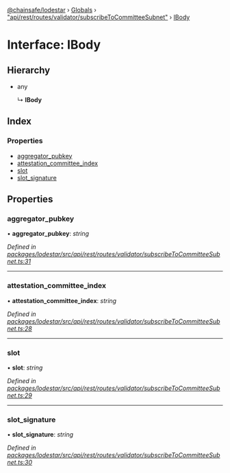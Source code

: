 [@chainsafe/lodestar](../README.md) › [Globals](../globals.md) › ["api/rest/routes/validator/subscribeToCommitteeSubnet"](../modules/_api_rest_routes_validator_subscribetocommitteesubnet_.md) › [IBody](_api_rest_routes_validator_subscribetocommitteesubnet_.ibody.md)

# Interface: IBody

## Hierarchy

* any

  ↳ **IBody**

## Index

### Properties

* [aggregator_pubkey](_api_rest_routes_validator_subscribetocommitteesubnet_.ibody.md#aggregator_pubkey)
* [attestation_committee_index](_api_rest_routes_validator_subscribetocommitteesubnet_.ibody.md#attestation_committee_index)
* [slot](_api_rest_routes_validator_subscribetocommitteesubnet_.ibody.md#slot)
* [slot_signature](_api_rest_routes_validator_subscribetocommitteesubnet_.ibody.md#slot_signature)

## Properties

###  aggregator_pubkey

• **aggregator_pubkey**: *string*

*Defined in [packages/lodestar/src/api/rest/routes/validator/subscribeToCommitteeSubnet.ts:31](https://github.com/ChainSafe/lodestar/blob/5f04d592a/packages/lodestar/src/api/rest/routes/validator/subscribeToCommitteeSubnet.ts#L31)*

___

###  attestation_committee_index

• **attestation_committee_index**: *string*

*Defined in [packages/lodestar/src/api/rest/routes/validator/subscribeToCommitteeSubnet.ts:28](https://github.com/ChainSafe/lodestar/blob/5f04d592a/packages/lodestar/src/api/rest/routes/validator/subscribeToCommitteeSubnet.ts#L28)*

___

###  slot

• **slot**: *string*

*Defined in [packages/lodestar/src/api/rest/routes/validator/subscribeToCommitteeSubnet.ts:29](https://github.com/ChainSafe/lodestar/blob/5f04d592a/packages/lodestar/src/api/rest/routes/validator/subscribeToCommitteeSubnet.ts#L29)*

___

###  slot_signature

• **slot_signature**: *string*

*Defined in [packages/lodestar/src/api/rest/routes/validator/subscribeToCommitteeSubnet.ts:30](https://github.com/ChainSafe/lodestar/blob/5f04d592a/packages/lodestar/src/api/rest/routes/validator/subscribeToCommitteeSubnet.ts#L30)*

